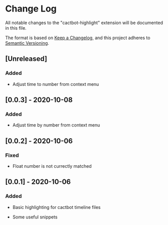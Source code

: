# Change Log

All notable changes to the "cactbot-highlight" extension will be documented in this file.

The format is based on [Keep a Changelog](https://keepachangelog.com/en/1.0.0/),
and this project adheres to [Semantic Versioning](https://semver.org/spec/v2.0.0.html).

## [Unreleased]

### Added

- Adjust time to number from context menu

## [0.0.3] - 2020-10-08

### Added

- Adjust time by number from context menu

## [0.0.2] - 2020-10-06

### Fixed

- Float number is not currectly matched

## [0.0.1] - 2020-10-06

### Added

- Basic highlighting for cactbot timeline files

- Some useful snippets
